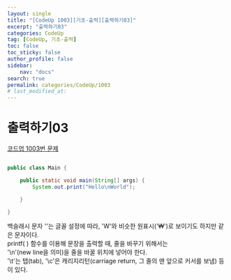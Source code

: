```yaml
---
layout:	single
title: "[CodeUp 1003][기초-출력][출력하기03]"
excerpt: "출력하기03"
categories: CodeUp
tag: [CodeUp, 기초-출력]
toc: false
toc_sticky: false
author_profile: false
sidebar:
    nav: "docs"
search: true
permalink: categories/CodeUp/1003
# last_modified_at:
---
```


# 출력하기03

<a href="https://www.codeup.kr/problem.php?id=1003">코드업 1003번 문제</a>


```java

public class Main {

	public static void main(String[] args) {
		System.out.print("Hello\nWorld");

	}

}

```

백슬래시 문자 '\'는 글꼴 설정에 따라, 'W'와 비슷한 원표시('₩')로 보이기도 하지만 같은 문자이다.  
printf( ) 함수를 이용해 문장을 출력할 때, 줄을 바꾸기 위해서는  
'\n'(new line을 의미)을 줄을 바꿀 위치에 넣어야 한다.  
'\t'는 탭(tab), '\c'은 캐리지리턴(carriage return, 그 줄의 맨 앞으로 커서를 보냄) 등이 있다.

